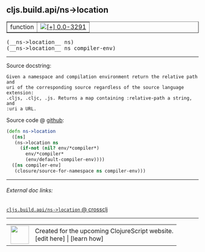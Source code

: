 ## cljs.build.api/ns->location



 <table border="1">
<tr>
<td>function</td>
<td><a href="https://github.com/cljsinfo/cljs-api-docs/tree/0.0-3291"><img valign="middle" alt="[+] 0.0-3291" title="Added in 0.0-3291" src="https://img.shields.io/badge/+-0.0--3291-lightgrey.svg"></a> </td>
</tr>
</table>


 <samp>
(__ns->location__ ns)<br>
</samp>
 <samp>
(__ns->location__ ns compiler-env)<br>
</samp>

---





Source docstring:

```
Given a namespace and compilation environment return the relative path and
uri of the corresponding source regardless of the source language extension:
.cljs, .cljc, .js. Returns a map containing :relative-path a string, and
:uri a URL.
```


Source code @ [github](https://github.com/clojure/clojurescript/blob/r1.7.48/src/main/clojure/cljs/build/api.clj#L144-L155):

```clj
(defn ns->location
  ([ns]
   (ns->location ns
     (if-not (nil? env/*compiler*)
       env/*compiler*
       (env/default-compiler-env))))
  ([ns compiler-env]
   (closure/source-for-namespace ns compiler-env)))
```

<!--
Repo - tag - source tree - lines:

 <pre>
clojurescript @ r1.7.48
└── src
    └── main
        └── clojure
            └── cljs
                └── build
                    └── <ins>[api.clj:144-155](https://github.com/clojure/clojurescript/blob/r1.7.48/src/main/clojure/cljs/build/api.clj#L144-L155)</ins>
</pre>

-->

---



###### External doc links:

[`cljs.build.api/ns->location` @ crossclj](http://crossclj.info/fun/cljs.build.api/ns-%3Elocation.html)<br>

---

 <table>
<tr><td>
<img valign="middle" align="right" width="48px" src="http://i.imgur.com/Hi20huC.png">
</td><td>
Created for the upcoming ClojureScript website.<br>
[edit here] | [learn how]
</td></tr></table>

[edit here]:https://github.com/cljsinfo/cljs-api-docs/blob/master/cljsdoc/cljs.build.api_ns-GTlocation.cljsdoc
[learn how]:https://github.com/cljsinfo/cljs-api-docs/wiki/cljsdoc-files

<!--

This information was too distracting to show to readers, but I'll leave it
commented here since it is helpful to:

- pretty-print the data used to generate this document
- and show how to retrieve that data



The API data for this symbol:

```clj
{:ns "cljs.build.api",
 :name "ns->location",
 :signature ["[ns]" "[ns compiler-env]"],
 :history [["+" "0.0-3291"]],
 :type "function",
 :full-name-encode "cljs.build.api_ns-GTlocation",
 :source {:code "(defn ns->location\n  ([ns]\n   (ns->location ns\n     (if-not (nil? env/*compiler*)\n       env/*compiler*\n       (env/default-compiler-env))))\n  ([ns compiler-env]\n   (closure/source-for-namespace ns compiler-env)))",
          :title "Source code",
          :repo "clojurescript",
          :tag "r1.7.48",
          :filename "src/main/clojure/cljs/build/api.clj",
          :lines [144 155]},
 :full-name "cljs.build.api/ns->location",
 :docstring "Given a namespace and compilation environment return the relative path and\nuri of the corresponding source regardless of the source language extension:\n.cljs, .cljc, .js. Returns a map containing :relative-path a string, and\n:uri a URL."}

```

Retrieve the API data for this symbol:

```clj
;; from Clojure REPL
(require '[clojure.edn :as edn])
(-> (slurp "https://raw.githubusercontent.com/cljsinfo/cljs-api-docs/catalog/cljs-api.edn")
    (edn/read-string)
    (get-in [:symbols "cljs.build.api/ns->location"]))
```

-->
